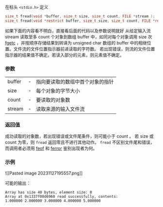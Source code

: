 
在标头 `<stdio.h>` 定义
```C
size_t fread(void *buffer, size_t size, size_t count, FILE *stream );
size_t fread(void *restrict buffer, size_t size, size_t count, FILE *restrict stream);
```
如果下面的内容看不明白，直接看后面的代码以及参数说明就好
从给定输入流 stream 读取至多 count 个对象到数组 buffer 中，如同对每个对象调用 size 次 [fgetc](https://zh.cppreference.com/w/c/io/fgetc "c/io/fgetc") ，并按顺序存储结果到转译为 unsigned char 数组的 buffer 中的相继位置。文件流的文件位置指示器前进读取的字符数。
若出现错误，则流的文件位置指示器的结果值不确定。若读入部分的元素，则元素值不确定。

### 参数
|   |   |   |
|---|---|---|
|buffer|-|指向要读取的数组中首个对象的指针|
|size|-|每个对象的字节大小|
|count|-|要读取的对象数|
|stream|-|读取来源的输入文件流|

### 返回值
成功读取的对象数，若出现错误或文件尾条件，则可能小于 count 。
若 size 或 count 为零，则 `fread` 返回零且不进行其他动作。
`fread` 不区别文件尾和错误，而调用者必须用 [feof](https://zh.cppreference.com/w/c/io/feof "c/io/feof") 和 [ferror](https://zh.cppreference.com/w/c/io/ferror "c/io/ferror") 鉴别出现者为何。

### 示例
![[Pasted image 20231127195557.png]]


可能的输出：
```
Array has size 40 bytes, element size: 8
Array at 0x1337f00d6960 read successfully, contents:
1.000000 2.000000 3.000000 4.000000 5.000000
```